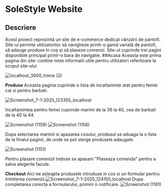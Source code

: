 # SoleStyle Website
## Descriere
Acest proiect reprezintă un site de e-commerce dedicat vânzării de pantofi. Site-ul permite utilizatorilor să navigheze printr-o gamă variată de pantofi, să adauge produse în coș și să plaseze comenzi. 
Site-ul cuprinde trei pagini disponibile principal printr-o bara de navigatie.
##Acasa
Aceasta este prima pagina din site: contine niste informatii utile pentru utilizatori referitoare la scopul site-ului

![localhost_3000_home (2)](https://github.com/user-attachments/assets/47967e15-80a9-45ae-b9fb-6666131570b5)

**Produse**
Aceasta pagina cuprinde o lista de incaltaminte atat pentru femei cat si pentru barbati. 

![Screenshot_7-1-2025_123355_localhost](https://github.com/user-attachments/assets/df30f1db-de75-4dba-b7a2-a5c7d50aa2e1)

 Incaltamintea pentru femei cuprinde marimi de la 36 la 40, cea de barbati de la 40 la 44.

![Screenshot (1159)](https://github.com/user-attachments/assets/8ebd2b80-3d14-48e3-8c6c-74e5ddd386ac)
![Screenshot (1158)](https://github.com/user-attachments/assets/d3e99dcc-685f-418f-ad97-70511dcf89ee)

Dupa selectarea marimii si apasarea cosului, produsul se aduaga la o lista de la finalul paginii, de unde se pot sterge produsele adaugate.

![Screenshot (1151)](https://github.com/user-attachments/assets/a57ff53e-8217-4279-82d5-6cc14744ac0a)

Pentru plasare comenzii trebuie sa apasam "Plaseaza comanda" pentru a salva alegerile facute.


**Checkout**
Aici ne asteapta produsele introduse in cos si un formular pentru trimiterea comenzii.![Screenshot_7-1-2025_124150_localhost](https://github.com/user-attachments/assets/1ab41389-d702-4b0f-a2b8-32efcc921117)
Dupa completarea corecta a formularului, primim o notificare. 
![Screenshot (1161)](https://github.com/user-attachments/assets/42a2b57c-39ba-4685-8035-4ed2c57ed16d)



